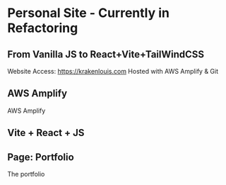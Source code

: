 # Personal Site - Currently in Refactoring

## From Vanilla JS to React+Vite+TailWindCSS

Website Access: https://krakenlouis.com
Hosted with AWS Amplify & Git

## AWS Amplify
AWS Amplify

## Vite + React + JS

## Page: Portfolio
The portfolio
